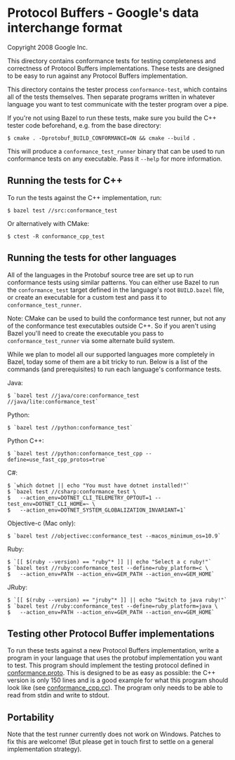 Protocol Buffers - Google's data interchange format
===================================================

Copyright 2008 Google Inc.

This directory contains conformance tests for testing completeness and
correctness of Protocol Buffers implementations.  These tests are designed
to be easy to run against any Protocol Buffers implementation.

This directory contains the tester process `conformance-test`, which
contains all of the tests themselves.  Then separate programs written
in whatever language you want to test communicate with the tester
program over a pipe.

If you're not using Bazel to run these tests, make sure you build the C++
tester code beforehand, e.g. from the base directory:

    $ cmake . -Dprotobuf_BUILD_CONFORMANCE=ON && cmake --build .

This will produce a `conformance_test_runner` binary that can be used to run
conformance tests on any executable.  Pass it `--help` for more information.

Running the tests for C++
-------------------------

To run the tests against the C++ implementation, run:

    $ bazel test //src:conformance_test

Or alternatively with CMake:

    $ ctest -R conformance_cpp_test

Running the tests for other languages
-------------------------------------

All of the languages in the Protobuf source tree are set up to run conformance
tests using similar patterns.  You can either use Bazel to run the
`conformance_test` target defined in the language's root `BUILD.bazel` file,
or create an executable for a custom test and pass it to
`conformance_test_runner`.

Note: CMake can be used to build the conformance test runner, but not any of
the conformance test executables outside C++.  So if you aren't using Bazel
you'll need to create the executable you pass to `conformance_test_runner` via
some alternate build system.

While we plan to model all our supported languages more completely in Bazel,
today some of them are a bit tricky to run.  Below is a list of the commands
(and prerequisites) to run each language's conformance tests.

Java:

    $ `bazel test //java/core:conformance_test //java/lite:conformance_test`

Python:

    $ `bazel test //python:conformance_test`

Python C++:

    $ `bazel test //python:conformance_test_cpp --define=use_fast_cpp_protos=true`

C#:

    $ `which dotnet || echo "You must have dotnet installed!"`
    $ `bazel test //csharp:conformance_test \
    $   --action_env=DOTNET_CLI_TELEMETRY_OPTOUT=1 --test_env=DOTNET_CLI_HOME=~ \
    $   --action_env=DOTNET_SYSTEM_GLOBALIZATION_INVARIANT=1`

Objective-c (Mac only):

    $ `bazel test //objectivec:conformance_test --macos_minimum_os=10.9`

Ruby:

    $ `[[ $(ruby --version) == "ruby"* ]] || echo "Select a c ruby!"`
    $ `bazel test //ruby:conformance_test --define=ruby_platform=c \
    $   --action_env=PATH --action_env=GEM_PATH --action_env=GEM_HOME`

JRuby:

    $ `[[ $(ruby --version) == "jruby"* ]] || echo "Switch to java ruby!"`
    $ `bazel test //ruby:conformance_test --define=ruby_platform=java \
    $   --action_env=PATH --action_env=GEM_PATH --action_env=GEM_HOME`

Testing other Protocol Buffer implementations
---------------------------------------------

To run these tests against a new Protocol Buffers implementation, write a
program in your language that uses the protobuf implementation you want
to test.  This program should implement the testing protocol defined in
[conformance.proto](https://github.com/protocolbuffers/protobuf/blob/main/conformance/conformance.proto).
This is designed to be as easy as possible: the C++ version is only
150 lines and is a good example for what this program should look like
(see [conformance_cpp.cc](https://github.com/protocolbuffers/protobuf/blob/main/conformance/conformance_cpp.cc)).
The program only needs to be able to read from stdin and write to stdout.

Portability
-----------

Note that the test runner currently does not work on Windows.  Patches
to fix this are welcome!  (But please get in touch first to settle on
a general implementation strategy).
